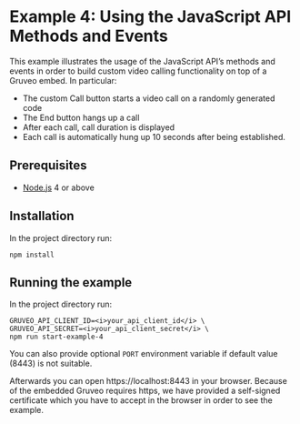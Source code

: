 # Example 4: Using the JavaScript API Methods and Events

This example illustrates the usage of the JavaScript API’s methods and events in order to build custom video calling functionality on top of a Gruveo embed. In particular:

* The custom Call button starts a video call on a randomly generated code
* The End button hangs up a call
* After each call, call duration is displayed
* Each call is automatically hung up 10 seconds after being established.

## Prerequisites

* [Node.js](https://nodejs.org/) 4 or above

## Installation

In the project directory run:

```
npm install
```

## Running the example

In the project directory run:

```
GRUVEO_API_CLIENT_ID=<i>your_api_client_id</i> \
GRUVEO_API_SECRET=<i>your_api_client_secret</i> \
npm run start-example-4
```

You can also provide optional `PORT` environment variable if default value (8443) is not suitable.

Afterwards you can open https://localhost:8443 in your browser.
Because of the embedded Gruveo requires https, we have provided a self-signed certificate which you have to accept in the browser in order to see the example.
